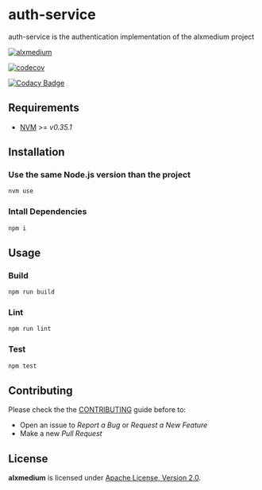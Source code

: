 # auth-service

auth-service is the authentication implementation of the alxmedium project

[![alxmedium](https://circleci.com/gh/alxmedium/auth-service.svg?style=svg)](https://circleci.com/gh/alxmedium/auth-service)

[![codecov](https://codecov.io/gh/alxmedium/auth-service/branch/master/graph/badge.svg)](https://codecov.io/gh/alxmedium/auth-service)

[![Codacy Badge](https://app.codacy.com/project/badge/Grade/86300b3f30e54f5983e3f05a254aec8a)](https://www.codacy.com/gh/alxmedium/auth-service?utm_source=github.com&utm_medium=referral&utm_content=alxmedium/auth-service&utm_campaign=Badge_Grade)

## Requirements

- [NVM](https://github.com/nvm-sh/nvm) >= _v0.35.1_

## Installation

### Use the same Node.js version than the project

```sh
nvm use
```

### Intall Dependencies

```sh
npm i
```

## Usage

### Build

```sh
npm run build
```

### Lint

```sh
npm run lint
```

### Test

```sh
npm test
```

## Contributing

Please check the the [CONTRIBUTING](https://github.com/alxmedium/alxmedium/blob/master/CONTRIBUTING.md) guide before to:

- Open an issue to _Report a Bug_ or _Request a New Feature_
- Make a new _Pull Request_

## License

**alxmedium** is licensed under [Apache License, Version 2.0](https://github.com/alxmedium/alxmedium/blob/master/LICENSE).
